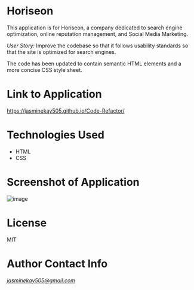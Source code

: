 # Horiseon
This application is for Horiseon, a company dedicated to search engine optimization, online reputation management, and Social Media Marketing. 

*User Story:*
Improve the codebase so that it follows usability standards so that the site is optimized for search engines. 

The code has been updated to contain semantic HTML elements and a more concise CSS style sheet.

# Link to Application
https://jasminekay505.github.io/Code-Refactor/

# Technologies Used
  * HTML
  * CSS

# Screenshot of Application
![image](https://user-images.githubusercontent.com/74380703/102679424-b12d4080-4164-11eb-94b9-022122881b44.png)

# License
MIT

# Author Contact Info
*jasminekay505@gmail.com*


